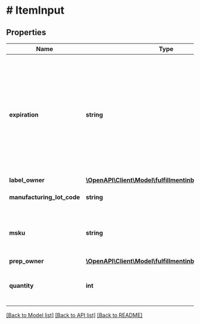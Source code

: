 # # ItemInput

## Properties

Name | Type | Description | Notes
------------ | ------------- | ------------- | -------------
**expiration** | **string** | The expiration date of the MSKU. In [ISO 8601](https://developer-docs.amazon.com/sp-api/docs/iso-8601) datetime format with pattern &#x60;YYYY-MM-DD&#x60;. Items with the same MSKU but different expiration dates cannot go into the same box. | [optional]
**label_owner** | [**\OpenAPI\Client\Model\fulfillmentinbound\LabelOwner**](LabelOwner.md) |  |
**manufacturing_lot_code** | **string** | The manufacturing lot code. | [optional]
**msku** | **string** | The merchant SKU, a merchant-supplied identifier of a specific SKU. |
**prep_owner** | [**\OpenAPI\Client\Model\fulfillmentinbound\PrepOwner**](PrepOwner.md) |  |
**quantity** | **int** | The number of units of the specified MSKU that will be shipped. |

[[Back to Model list]](../../README.md#models) [[Back to API list]](../../README.md#endpoints) [[Back to README]](../../README.md)
